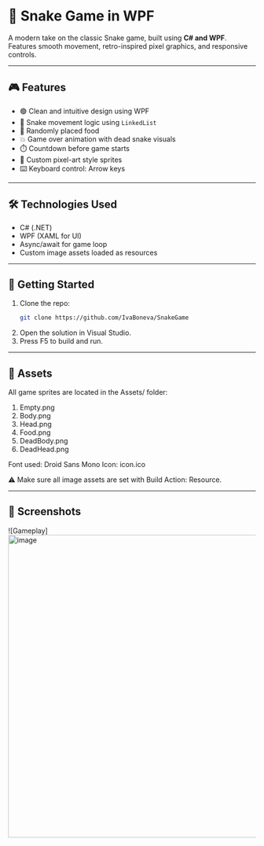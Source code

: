 # 🐍 Snake Game in WPF

A modern take on the classic Snake game, built using **C# and WPF**.  
Features smooth movement, retro-inspired pixel graphics, and responsive controls.

---

## 🎮 Features

- 🟢 Clean and intuitive design using WPF  
- 🐍 Snake movement logic using `LinkedList`  
- 🍎 Randomly placed food  
- 💥 Game over animation with dead snake visuals  
- ⏱️ Countdown before game starts  
- 🎨 Custom pixel-art style sprites  
- ⌨️ Keyboard control: Arrow keys  

---

## 🛠️ Technologies Used

- C# (.NET)
- WPF (XAML for UI)
- Async/await for game loop
- Custom image assets loaded as resources

---

## 🚀 Getting Started

1. Clone the repo:
   ```bash
   git clone https://github.com/IvaBoneva/SnakeGame
2. Open the solution in Visual Studio.
3. Press F5 to build and run.

--- 

## 📁 Assets

All game sprites are located in the Assets/ folder:

  1. Empty.png
  2. Body.png
  3. Head.png
  4. Food.png
  5. DeadBody.png
  6. DeadHead.png

Font used: Droid Sans Mono
Icon: icon.ico

⚠️ Make sure all image assets are set with Build Action: Resource.

---

## 📸 Screenshots

![Gameplay]<img width="980" height="616" alt="image" src="https://github.com/user-attachments/assets/0ecabc2f-1ce1-4087-8114-e1b84dc6e1df" />

